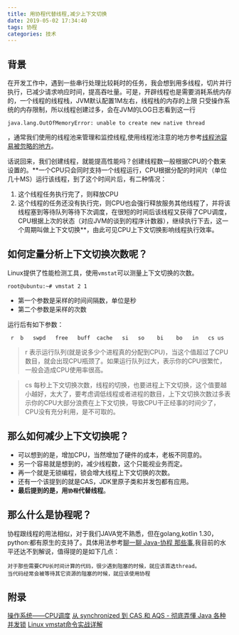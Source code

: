 ```yaml
---
title: 用协程代替线程,减少上下文切换
date: 2019-05-02 17:34:40
tags: 协程
categories: 技术
---
```


## 背景

在开发工作中，遇到一些串行处理比较耗时的任务，我会想到用多线程，切片并行执行，已减少请求响应时间，提高吞吐量。可是，开辟线程也是需要消耗系统内存的，一个线程的线程栈，JVM默认配置1M左右，线程栈的内存的上限 只受操作系统的内存限制，所以线程创建过多，会在JVM的LOG日志看到这一行
```
java.lang.OutOfMemoryError: unable to create new native thread
```
，通常我们使用的线程池来管理和监控线程,使用线程池注意的地方参考[线程池容易被忽略的地方](https://huangchunwu.github.io/2019/04/30/%E7%BA%BF%E7%A8%8B%E6%B1%A0%E5%AE%B9%E6%98%93%E8%A2%AB%E5%BF%BD%E7%95%A5%E7%9A%84%E5%9C%B0%E6%96%B9/)。

话说回来，我们创建线程，就能提高性能吗？创建线程数一般根据CPU的个数来设置的。**一个CPU只会同时支持一个线程运行，CPU根据分配的时间片（单位几十MS）运行该线程，到了这个时间片后，有二种情况：
1. 这个线程任务执行完了，则释放CPU
2. 这个线程的任务还没有执行完，则CPU也会强行释放服务其他线程了，并将该线程塞到等待队列等待下次调度，在很短的时间后该线程又获得了CPU调度，CPU根据上次的状态（对应JVM的谈到的程序计数器），继续执行下去，这一个周期叫做上下文切换**，由此可见CPU上下文切换影响线程执行效率。

## 如何定量分析上下文切换次数呢？

Linux提供了性能检测工具，使用`vmstat`可以测量上下文切换的次数。
```
root@ubuntu:~# vmstat 2 1
```
- 第一个参数是采样的时间间隔数，单位是秒
- 第二个参数是采样的次数

运行后有如下参数：
```
 r  b   swpd   free   buff  cache   si   so    bi    bo   in   cs us 
```

> r
> 表示运行队列(就是说多少个进程真的分配到CPU)，当这个值超过了CPU数目，就会出现CPU瓶颈了。如果运行队列过大，表示你的CPU很繁忙，一般会造成CPU使用率很高。


> cs
> 每秒上下文切换次数，线程的切换，也要进程上下文切换，这个值要越小越好，太大了，要考虑调低线程或者进程的数目，上下文切换次数过多表示你的CPU大部分浪费在上下文切换，导致CPU干正经事的时间少了，CPU没有充分利用，是不可取的。


## 那么如何减少上下文切换呢？

 - 可以想到的是，增加CPU，当然增加了硬件的成本，老板不同意的。
 - 另一个容易就是想到的，减少线程数，这个只能视业务而定。
 - 再一个就是无锁编程，锁会增大线程上下文切换的次数。
 - 还有一个该提到的就是CAS，JDK里原子类和并发包都有应用。
 - **最后提到的是，用`协程`代替线程**。

## 那么什么是协程呢？

协程跟线程的用法相似，对于我们JAVA党不熟悉，但在golang,kotlin 1.30，python:都有原生的支持了。具体用法参考[聊一聊 Java-协程 那些事](http://www.apkbus.com/blog-942559-79349.html),我目前的水平还达不到解说，值得提的是如下几点：
```
对于那些需要CPU长时间计算的代码，很少遇到阻塞的时候，就应该首选thread。
当代码经常会被等待其它资源的阻塞的时候，就应该使用协程

```

## 附录

[操作系统——CPU调度](https://wangchangchung.github.io/2017/05/30/%E6%93%8D%E4%BD%9C%E7%B3%BB%E7%BB%9F%E2%80%94CPU%E8%B0%83%E5%BA%A6/)
[从 synchronized 到 CAS 和 AQS - 彻底弄懂 Java 各种并发锁](https://juejin.im/post/5c37377351882525ec200f9e)
[Linux vmstat命令实战详解](https://www.cnblogs.com/ggjucheng/archive/2012/01/05/2312625.html)